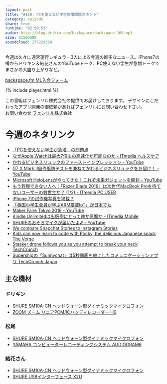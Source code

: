 ```yaml
---
layout: post
title: "#160: PCを使えない学生急増問題のホント"
category: episode
share: true
runtime: "02:58:51"
audio: http://blog.drikin.com/backspace/backspace-160.mp3
size: 81500000
soundcloud: 277229368
---
```


今週は久々に通常運行レギュラー3人による今週の雑多なニュース。iPhone7の噂からドリキン＆結花さんのYouTubeトーク、PC使えない学生が急増トークでまさかの大盛り上がりなど。

[backspace.fm ML入会フォーム](http://backspace.us11.list-manage.com/subscribe?u=09c933bd3997c1d16dbed160a&id=84b6529b91)

{% include player.html %}

この番組はフェンリル株式会社の提供でお届けしております。
デザインにこだわったアプリ開発の御依頼があればフェンリルにお問い合わせ下さい。  
[お問い合わせ  フェンリル株式会社](https://secure.fenrir-inc.com/jp/inquiry/)

# 今週のネタリンク
* [「PCを使えない学生が急増」の問題点](http://www.msn.com/ja-jp/news/opinion/%e3%80%8cpc%e3%82%92%e4%bd%bf%e3%81%88%e3%81%aa%e3%81%84%e5%ad%a6%e7%94%9f%e3%81%8c%e6%80%a5%e5%a2%97%e3%80%8d%e3%81%ae%e5%95%8f%e9%a1%8c%e7%82%b9/ar-BBvehlh#page=2)
* [なぜApple Watchは最大7倍もの高速化が可能なのか - ITmedia ヘルスケア](http://healthcare.itmedia.co.jp/hc/articles/1608/07/news016.html)
* [かわるビジネスリュックのファーストインプレッション - YouTube](https://www.youtube.com/watch?v=Gs_E8XDImxE&feature=youtu.be)
* [G7 X Mark II自作風防テストを兼ねてかわるビジネスリュックをお届け！ - YouTube](https://www.youtube.com/watch?v=wKYX21gy_Bk&feature=youtu.be)
* [Microsoft HoloLensがやってきた！これぞ未来ガジェットを開封 - YouTube](https://www.youtube.com/watch?v=vzt5dHVqMfg&feature=youtu.be)
* [もう我慢できない人へ：「Razer Blade 2016」は次世代MacBook Proを待てないユーザーの救世主か？ (1/2) - ITmedia PC USER](http://www.itmedia.co.jp/pcuser/articles/1608/06/news015.html)
* [iPhone 7の試作機写真を掲載？](http://www.itmedia.co.jp/news/articles/1608/05/news080.html)
* [「英国小学生全員が学ぶARM搭載IoT」が日本でも](http://www.itmedia.co.jp/news/articles/1608/07/news017.html)
* [Maker Faire Tokyo 2016 - YouTube](https://www.youtube.com/watch?v=iVnc75b1PNY)
* [Kindle Unlimitedは出版側にとって神か悪魔か - ITmedia Mobile](http://www.itmedia.co.jp/mobile/articles/1608/06/news017.html)
* [SHUREのおそろマイクが届いたよ♪ - YouTube](https://www.youtube.com/watch?v=dWezmERQbUQ)
* [We compare Snapchat Stories to Instagram Stories](http://mashable.com/2016/08/05/snapchat-stories-compared-instagram/?utm_campaign=Mash-Prod-RSS-Feedburner-All-Partial&utm_cid=Mash-Prod-RSS-Feedburner-All-Partial&utm_source=feedly&utm_medium=webfeeds#1xxoyqK5OmqY)
* [Kids can now learn to code with Pocky, the delicious Japanese snack  The Verge](http://www.theverge.com/2016/8/5/12387456/glicode-pocky-coding-game-japan)
* [Staaker drone follows you as you attempt to break your neck  TechCrunch](https://techcrunch.com/2016/08/02/staaker-preorders/)
* [Supershipの「Sunnychat」は5秒動画を軸にしたコミュニケーションアプリ  TechCrunch Japan](http://jp.techcrunch.com/2016/08/02/supership-sunnychat/)

## 主な機材

### ドリキン
* [SHURE  SM10A-CN ヘッドウォーン型ダイナミックマイクロフォン](http://amzn.to/1LXIGkV) 
* [ZOOM ズーム リニアPCM/ICハンディレコーダー H6](http://amzn.to/29BOo5n)

### 松尾
* [SHURE  SM10A-CN ヘッドウォーン型ダイナミックマイクロフォン](http://amzn.to/1LXIGkV) 
* [YAMAHA コンピューターレコーディングシステム AUDIOGRAM6](http://amzn.to/1Rsyq5W)

### 結花さん
* [SHURE  SM10A-CN ヘッドウォーン型ダイナミックマイクロフォン](http://amzn.to/1LXIGkV) 
* [SHURE  USBインターフェース X2U](http://amzn.to/2aULdTx)